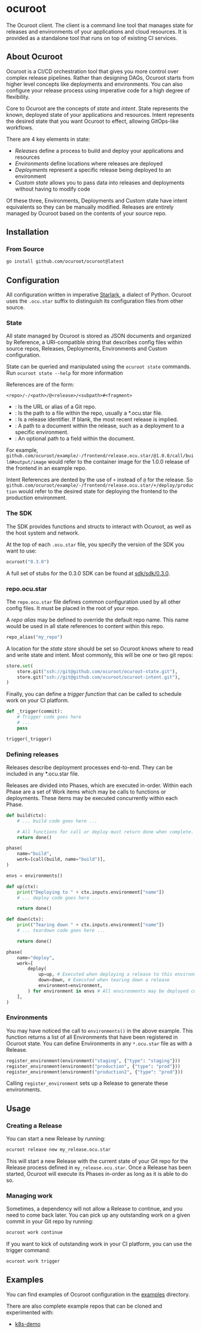 # ocuroot

The Ocuroot client. The client is a command line tool that manages state for
releases and environments of your applications and cloud resources. It is provided
as a standalone tool that runs on top of existing CI services.

## About Ocuroot

Ocuroot is a CI/CD orchestration tool that gives you more control over complex release pipelines. Rather than
designing DAGs, Ocuroot starts from higher level concepts like deployments and environments. You can also configure
your release process using imperative code for a high degree of flexibility.

Core to Ocuroot are the concepts of *state* and *intent*. State represents the known, deployed state of your
applications and resources. Intent represents the desired state that you want Ocuroot to effect, allowing
GitOps-like workflows.

There are 4 key elements in state:

* *Releases* define a process to build and deploy your applications and resources
* *Environments* define locations where releases are deployed
* *Deployments* represent a specific release being deployed to an environment
* *Custom state* allows you to pass data into releases and deployments without having to modify code

Of these three, Environments, Deployments and Custom state have intent equivalents so they can be manually modified.
Releases are entirely managed by Ocuroot based on the contents of your source repo.

## Installation

### From Source

```bash
go install github.com/ocuroot/ocuroot@latest
```

## Configuration

All configuration written in imperative [Starlark](https://github.com/bazelbuild/starlark),
a dialect of Python. Ocuroot uses the `.ocu.star` suffix to distinguish its
configuration files from other source.

### State

All state managed by Ocuroot is stored as JSON documents and organized by Reference, a URI-compatible string
that describes config files within source repos, Releases, Deployments, Environments and Custom configuration.

State can be queried and manipulated using the `ocuroot state` commands. Run `ocuroot state --help` for more
information

References are of the form:

```
<repo>/-/<path>/@<release>/<subpath>#<fragment>
```

* <repo>: Is the URL or alias of a Git repo.
* <path>: Is the path to a file within the repo, usually a *.ocu.star file.
* <release>: Is a release identifier. If blank, the most recent release is implied.
* <subpath>: A path to a document within the release, such as a deployment to a specific environment.
* <fragment>: An optional path to a field within the document.

For example, `github.com/ocuroot/example/-/frontend/release.ocu.star/@1.0.0/call/build#output/image` would
refer to the container image for the 1.0.0 release of the frontend in an example repo.

Intent References are dented by the use of `+` instead of `@` for the release. So
`github.com/ocuroot/example/-/frontend/release.ocu.star/+/deploy/production` would
refer to the desired state for deploying the frontend to the production environment.

### The SDK

The SDK provides functions and structs to interact with Ocuroot, as well as the host system and network.

At the top of each `.ocu.star` file, you specify the version of the SDK you want to use:

```python
ocuroot("0.3.0")
```

A full set of stubs for the 0.3.0 SDK can be found at [sdk/sdk/0.3.0](sdk/sdk/0.3.0).

### repo.ocu.star

The `repo.ocu.star` file defines common configuration used by all other config files.
It must be placed in the root of your repo.

A *repo alias* may be defined to override the default repo name. This name would be used in all state references
to content within this repo.

```python
repo_alias("my_repo")
```

A location for the *state store* should be set so Ocuroot knows where to read and write state and intent. Most
commonly, this will be one or two git repos:

```python
store.set(
    store.git("ssh://git@github.com/ocuroot/ocuroot-state.git"),
    store.git("ssh://git@github.com/ocuroot/ocuroot-intent.git"),
)
```

Finally, you can define a *trigger function* that can be called to schedule work on your CI platform.

```python
def _trigger(commit):
    # Trigger code goes here
    # ...
    pass

trigger(_trigger)
```

### Defining releases

Releases describe deployment processes end-to-end. They can be included in any *.ocu.star file.

Releases are divided into Phases, which are executed in-order. Within each Phase are a set of Work items
which may be calls to functions or deployments. These items may be executed concurrently within each Phase.

```python
def build(ctx):
    # ... build code goes here ...

    # All functions for call or deploy must return done when complete.
    return done()

phase(
    name="build",
    work=[call(build, name="build")],
)

envs = environments()

def up(ctx):
    print("Deploying to " + ctx.inputs.environment["name"])
    # ... deploy code goes here ...

    return done()

def down(ctx):
    print("Tearing down " + ctx.inputs.environment["name"])
    # ... teardown code goes here ...

    return done()

phase(
    name="deploy",
    work=[
        deploy(
            up=up, # Executed when deploying a release to this environment
            down=down, # Executed when tearing down a release
            environment=environment,
        ) for environment in envs # All environments may be deployed concurrently
    ],
)
```

### Environments

You may have noticed the call to `environments()` in the above example. This function returns a list of
all Environments that have been registered in Ocuroot state. You can define Environments in any `*.ocu.star`
file as with a Release.

```python
register_environment(environment("staging", {"type": "staging"}))
register_environment(environment("production", {"type": "prod"}))
register_environment(environment("production2", {"type": "prod"}))
```

Calling `register_environment` sets up a Release to generate these environments.

## Usage

### Creating a Release

You can start a new Release by running:

```bash
ocuroot release new my_release.ocu.star
```

This will start a new Release with the current state of your Git repo for the Release process defined in `my_release.ocu.star`. Once a Release has been started, Ocuroot will execute its Phases in-order as long as it is able to do so.

### Managing work

Sometimes, a dependency will not allow a Release to continue, and you need to come back later. You can pick up any
outstanding work on a given commit in your Git repo by running:

```bash
ocuroot work continue
```

If you want to kick of outstanding work in your CI platform, you can use the trigger command:

```bash
ocuroot work trigger
```

## Examples

You can find examples of Ocuroot configuration in the [examples](examples) directory.

There are also complete example repos that can be cloned and experimented with:

* [k8s-demo](https://github.com/ocuroot/k8s-demo)

